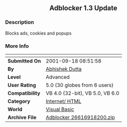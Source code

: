 ﻿<div align="center">

## Adblocker 1\.3 Update


</div>

### Description

Blocks ads, cookies and popups
 
### More Info
 


<span>             |<span>
---                |---
**Submitted On**   |2001-09-18 08:51:58
**By**             |[Abhishek Dutta](https://github.com/Planet-Source-Code/PSCIndex/blob/master/ByAuthor/abhishek-dutta.md)
**Level**          |Advanced
**User Rating**    |5.0 (30 globes from 6 users)
**Compatibility**  |VB 4\.0 \(32\-bit\), VB 5\.0, VB 6\.0
**Category**       |[Internet/ HTML](https://github.com/Planet-Source-Code/PSCIndex/blob/master/ByCategory/internet-html__1-34.md)
**World**          |[Visual Basic](https://github.com/Planet-Source-Code/PSCIndex/blob/master/ByWorld/visual-basic.md)
**Archive File**   |[Adblocker 26616918200\.zip](https://github.com/Planet-Source-Code/abhishek-dutta-adblocker-1-3-update__1-27345/archive/master.zip)








